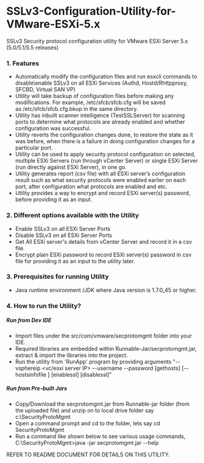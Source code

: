 # SSLv3-Configuration-Utility-for-VMware-ESXi-5.x
SSLv3 Security protocol configuration utility for VMware ESXi Server 5.x (5.0/5.1/5.5 releases)

### 1. Features
* Automatically modify the configuration files and run esxcli commands to disable\enable SSLv3 on all ESXi Services (Authd, Hostd/Rhttpproxy, SFCBD, Virtual SAN VP)  
* Utility will take backup of configuration files before making any modifications. For example, /etc/sfcb/sfcb.cfg will be saved as /etc/sfcb/sfcb.cfg.bkup in the same directory.  
* Utility has inbuilt scanner intelligence (TestSSLServer) for scanning ports to determine what protocols are already enabled and whether configuration was successful.  
* Utility reverts the configuration changes done, to restore the state as it was before, when there is a failure in doing configuration changes for a particular port.  
* Utility can be used to apply security protocol configuration on selected, multiple ESXi Servers (run through vCenter Server) or single ESXi Server (run directly against ESXi Server), in one go.  
* Utility generates report (csv file) with all ESXi server’s configuration result such as what security protocols were enabled earlier on each port, after configuration what protocols are enabled and etc.  
* Utility provides a way to encrypt and record ESXi server(s) password, before providing it as an input.  

### 2. Different options available with the Utility
* Enable SSLv3 on all ESXi Server Ports
* Disable SSLv3 on all ESXi Server Ports
* Get All ESXi server's details from vCenter Server and record it in a csv file.
* Encrypt plain ESXi password to record ESXi server(s) password in csv file for providing it as an input to the utility later.

### 3. Prerequisites for running Utility
* Java runtime environment /JDK where Java version is 1.7.0_45 or higher.

### 4. How to run the Utility?
##### Run from Dev IDE
* Import files under the src/com/vmware/secprotomgmt folder into your IDE.
* Required libraries are embedded within Runnable-Jar/secprotomgmt.jar, extract & import the libraries into the project.
* Run the utility from 'RunApp' program by providing arguments "--vsphereip <vc/esxi server IP> --username <uname> --password <pwd> [gethosts] [--hostsinfofile <pathToHostsListfile>] [enablessl] [disablessl]"

##### Run from Pre-built Jars
* Copy/Download the secprotomgmt.jar from Runnable-jar folder (from the uploaded file) and unzip on to local drive folder say c:\SecurityProtoMgmt
* Open a command prompt and cd to the folder, lets say
cd SecurityProtoMgmt
* Run a command like shown below to see various usage commands, 
C:\SecurityProtoMgmt>java -jar secprotomgmt.jar --help

REFER TO README DOCUMENT FOR DETAILS ON THIS UTILITY.
